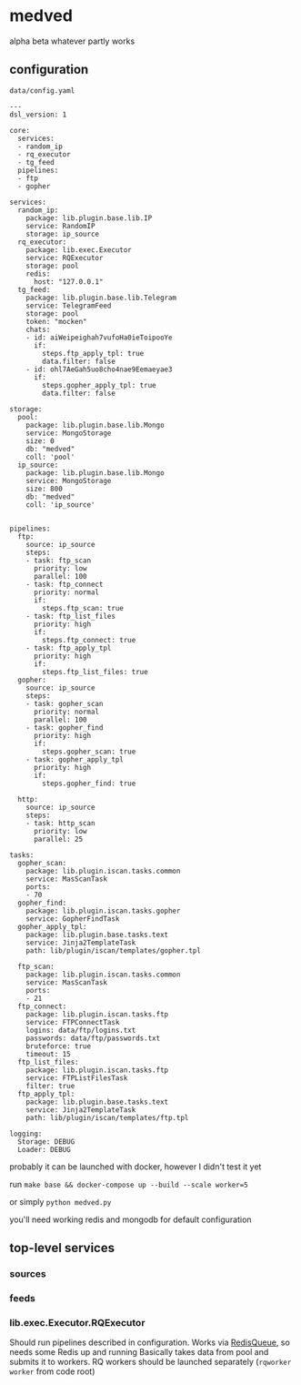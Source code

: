 # medved
alpha beta whatever 
partly works


## configuration

`data/config.yaml`
```
---
dsl_version: 1

core:
  services:
  - random_ip
  - rq_executor
  - tg_feed
  pipelines:
  - ftp
  - gopher

services:
  random_ip:
    package: lib.plugin.base.lib.IP
    service: RandomIP
    storage: ip_source
  rq_executor:
    package: lib.exec.Executor
    service: RQExecutor
    storage: pool
    redis:
      host: "127.0.0.1"
  tg_feed:
    package: lib.plugin.base.lib.Telegram
    service: TelegramFeed
    storage: pool
    token: "mocken"
    chats:
    - id: aiWeipeighah7vufoHa0ieToipooYe
      if:
        steps.ftp_apply_tpl: true
        data.filter: false
    - id: ohl7AeGah5uo8cho4nae9Eemaeyae3
      if:
        steps.gopher_apply_tpl: true
        data.filter: false

storage:
  pool:
    package: lib.plugin.base.lib.Mongo
    service: MongoStorage
    size: 0
    db: "medved"
    coll: 'pool'
  ip_source:
    package: lib.plugin.base.lib.Mongo
    service: MongoStorage
    size: 800
    db: "medved"
    coll: 'ip_source'


pipelines:
  ftp:
    source: ip_source
    steps:
    - task: ftp_scan
      priority: low
      parallel: 100
    - task: ftp_connect
      priority: normal
      if:
        steps.ftp_scan: true
    - task: ftp_list_files
      priority: high
      if:
        steps.ftp_connect: true
    - task: ftp_apply_tpl
      priority: high
      if:
        steps.ftp_list_files: true
  gopher:
    source: ip_source
    steps:
    - task: gopher_scan
      priority: normal
      parallel: 100
    - task: gopher_find
      priority: high
      if:
        steps.gopher_scan: true
    - task: gopher_apply_tpl
      priority: high
      if:
        steps.gopher_find: true
    
  http:
    source: ip_source
    steps:
    - task: http_scan
      priority: low
      parallel: 25

tasks:
  gopher_scan:
    package: lib.plugin.iscan.tasks.common
    service: MasScanTask
    ports:
    - 70
  gopher_find:
    package: lib.plugin.iscan.tasks.gopher
    service: GopherFindTask
  gopher_apply_tpl:
    package: lib.plugin.base.tasks.text
    service: Jinja2TemplateTask
    path: lib/plugin/iscan/templates/gopher.tpl

  ftp_scan:
    package: lib.plugin.iscan.tasks.common
    service: MasScanTask
    ports:
    - 21
  ftp_connect: 
    package: lib.plugin.iscan.tasks.ftp
    service: FTPConnectTask
    logins: data/ftp/logins.txt
    passwords: data/ftp/passwords.txt
    bruteforce: true
    timeout: 15
  ftp_list_files:
    package: lib.plugin.iscan.tasks.ftp
    service: FTPListFilesTask
    filter: true
  ftp_apply_tpl:
    package: lib.plugin.base.tasks.text
    service: Jinja2TemplateTask
    path: lib/plugin/iscan/templates/ftp.tpl

logging: 
  Storage: DEBUG
  Loader: DEBUG
```
probably it can be launched with docker, however I didn't test it yet

run `make base && docker-compose up --build --scale worker=5`

or simply `python medved.py`

you'll need working redis and mongodb for default configuration

## top-level services

### sources ###
### feeds ###

### lib.exec.Executor.RQExecutor
Should run pipelines described in configuration. Works via [RedisQueue](http://python-rq.org/), so needs some Redis up and running
Basically takes data from pool and submits it to workers.
RQ workers should be launched separately (`rqworker worker` from code root)
